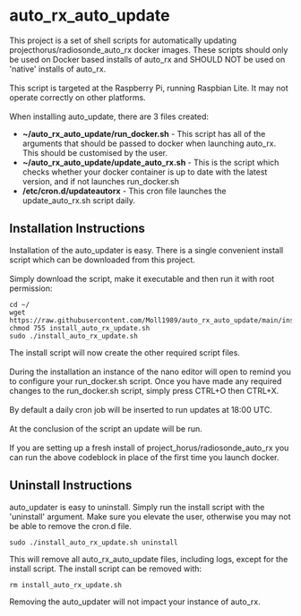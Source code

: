 # auto_rx_auto_update
This project is a set of shell scripts for automatically updating projecthorus/radiosonde_auto_rx docker images.  These scripts should only be used on Docker based installs of 
auto_rx and SHOULD NOT be used on 'native' installs of auto_rx.<br>
<br>
This script is targeted at the Raspberry Pi, running Raspbian Lite.  It may not operate correctly on other platforms.<br>
<br>
When installing auto_update, there are 3 files created:<br>

* __~/auto_rx_auto_update/run_docker.sh__ - This script has all of the arguments that should be passed to docker when launching auto_rx.  This should be customised by the user.
* __~/auto_rx_auto_update/update_auto_rx.sh__ - This is the script which checks whether your docker container is up to date with the latest version, and if not launches run_docker.sh
* __/etc/cron.d/updateautorx__ - This cron file launches the update_auto_rx.sh script daily.


## Installation Instructions
Installation of the auto_updater is easy.  There is a single convenient install script which can be downloaded from this project.<br>
<br>
Simply download the script, make it executable and then run it with root permission:

    cd ~/
    wget https://raw.githubusercontent.com/Moll1989/auto_rx_auto_update/main/install_auto_rx_update.sh
    chmod 755 install_auto_rx_update.sh
    sudo ./install_auto_rx_update.sh

The install script will now create the other required script files.
<br><br>
During the installation an instance of the nano editor will open to remind you to configure your run_docker.sh script.  Once you have made any required changes to the run_docker.sh script, simply press CTRL+O then CTRL+X.
<br><br>
By default a daily cron job will be inserted to run updates at 18:00 UTC.
<br><br>
At the conclusion of the script an update will be run.
<br><br>
If you are setting up a fresh install of project_horus/radiosonde_auto_rx you can run the above codeblock in place of the first time you launch docker.

## Uninstall Instructions
auto_updater is easy to uninstall.  Simply run the install script with the 'uninstall' argument.  Make sure you elevate the user, otherwise you may not be able to remove the cron.d file.

    sudo ./install_auto_rx_update.sh uninstall

This will remove all auto_rx_auto_update files, including logs, except for the install script.  The install script can be removed with:

    rm install_auto_rx_update.sh

Removing the auto_updater will not impact your instance of auto_rx.
